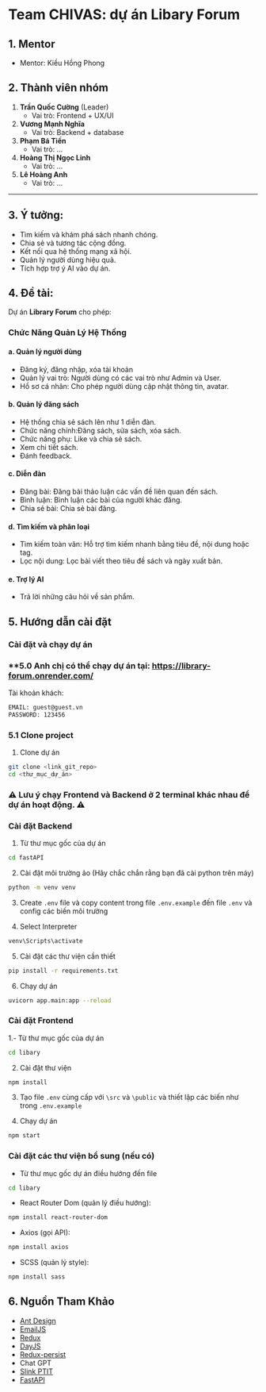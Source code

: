 # **Team CHIVAS**: dự án Libary Forum

## **1. Mentor**
-  Mentor: Kiều Hồng Phong

## **2. Thành viên nhóm**

1. **Trần Quốc Cường** (Leader)
   - Vai trò: Frontend + UX/UI 
2. **Vương Mạnh Nghĩa**
   - Vai trò: Backend + database
3. **Phạm Bá Tiến**
   - Vai trò: ...
4. **Hoàng Thị Ngọc Linh**
   - Vai trò: ...
5. **Lê Hoàng Anh**
   - Vai trò: ...

---
## **3. Ý tưởng:**
- Tìm kiếm và khám phá sách nhanh chóng.
- Chia sẻ và tương tác cộng đồng.
- Kết nối qua hệ thống mạng xã hội.
- Quản lý người dùng hiệu quả.
- Tích hợp trợ ý AI vào dự án.

## **4. Đề tài:**
Dự án **Library Forum** cho phép:
### Chức Năng Quản Lý Hệ Thống

#### a. Quản lý người dùng
- Đăng ký, đăng nhập, xóa tài khoản
- Quản lý vai trò: Người dùng có các vai trò như Admin và User.
- Hồ sơ cá nhân: Cho phép người dùng cập nhật thông tin, avatar.

#### b. Quản lý đăng sách
- Hệ thống chia sẻ sách lên như 1 diễn đàn.
- Chức năng chính:Đăng sách, sửa sách, xóa sách.
- Chức năng phụ: Like và chia sẻ sách.
- Xem chi tiết sách.
- Đánh feedback.

#### c. Diễn đàn 
- Đăng bài: Đăng bài thảo luận các vấn đề liên quan đến sách.
- Bình luận: Bình luận các bài của người khác đăng.
- Chia sẻ bài: Chia sẻ bài đăng.

#### d. Tìm kiếm và phân loại
- Tìm kiếm toàn văn: Hỗ trợ tìm kiếm nhanh bằng tiêu đề, nội dung hoặc tag.
- Lọc nội dung: Lọc bài viết theo tiêu đề sách và ngày xuất bản.

#### e. Trợ lý AI
- Trả lời những câu hỏi về sản phẩm.


## **5. Hướng dẫn cài đặt**
### Cài đặt và chạy dự án
### **5.0 Anh chị có thể chạy dự án tại: https://library-forum.onrender.com/
Tài khoản khách:
```bash
EMAIL: guest@guest.vn  
PASSWORD: 123456
```

### **5.1 Clone project**
1. Clone dự án
```bash
git clone <link_git_repo>
cd <thư_mục_dự_án>
```
### **⚠️ Lưu ý chạy Frontend và Backend ở 2 terminal khác nhau để dự án hoạt động. ⚠️**

### **Cài đặt Backend**
1. Từ thư mục gốc của dự án

```bash
cd fastAPI
```

2. Cài đặt môi trường ảo (Hãy chắc chắn rằng bạn đã cài python trên máy)

```bash
python -m venv venv
```

3. Create `.env` file và copy content trong file `.env.example` đến file `.env` và config các biến môi trường

4. Select Interpreter

```bash
venv\Scripts\activate
```

5. Cài đặt các thư viện cần thiết

```bash
pip install -r requirements.txt
```

6. Chạy dự án

```bash
uvicorn app.main:app --reload
```

### **Cài đặt Frontend**
1.- Từ thư mục gốc của dự án

```bash
cd libary
```

2. Cài đặt thư viện 
```bash
npm install
```

3. Tạo file `.env` cùng cấp với `\src` và `\public` và thiết lập các biến như trong `.env.example`

4. Chạy dự án 
```bash
npm start 
```

### Cài đặt các thư viện bổ sung (nếu có)
- Từ thư mục gốc dự án điều hướng đến file
```bash
cd libary
```
- React Router Dom (quản lý điều hướng):
```bash
npm install react-router-dom
```
- Axios (gọi API):
```bash
npm install axios
```
- SCSS (quản lý style):
```bash
npm install sass
```


## **6. Nguồn Tham Khảo**
- [Ant Design](https://ant.design)
- [EmailJS](https://www.emailjs.com)
- [Redux](https://redux-toolkit.js.org/)
- [DayJS](https://day.js.org/)
- [Redux-persist](https://github.com/rt2zz/redux-persist)
- Chat GPT
- [Slink PTIT](slink.ptit.edu.vn)
- [FastAPI](https://fastapi.tiangolo.com/)

<!-- cd reactjs -->

